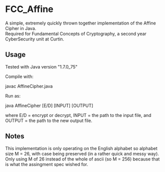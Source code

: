 # FCC_Affine
A simple, extremely quickly thrown together implementation of the Affine Cipher in Java.  
Required for Fundamental Concepts of Cryptography, a second year CyberSecurity unit at Curtin.  

## Usage
Tested with Java version "1.7.0_75"

Compile with: 

javac AffineCipher.java  

Run as:  

java AffineCipher [E/D] [INPUT] [OUTPUT]

where E/D = encrypt or decrypt, INPUT = the path to the input file, and OUTPUT = the path to the new output file.

## Notes
This implementation is only operating on the English alphabet so alphabet size M = 26, with case being preserved (in a rather quick and messy way).  Only using M of 26 instead of the whole of ascii (so M = 256) because that is what the assingment spec wished for. 
